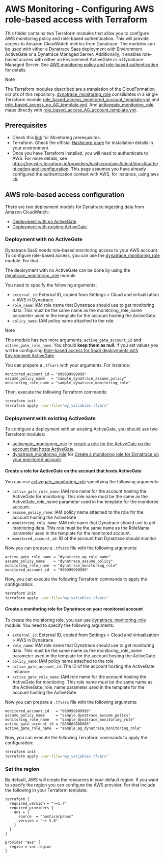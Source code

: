 # AWS Monitoring - Configuring AWS role-based access with Terraform

This folder contains two Terraform modules that allow you to configure AWS monitoring policy and role-based authentication. This will provide access to Amazon CloudWatch metrics from Dynatrace. The modules can be used with either a Dynatrace Saas deployment with Environment ActiveGate or a Dynatrace Managed Server. Additionally, it enables role-based access with either an Environment ActiveGate or a Dynatrace Managed Server.
See [AWS monitoring policy and role-based authentication](https://docs.dynatrace.com/docs/setup-and-configuration/setup-on-cloud-platforms/amazon-web-services/amazon-web-services-integrations/cloudwatch-metrics#aws-policy-and-authentication) for details.

>[!NOTE] 
The Terraform modules described are a translation of the CloudFormation scripts of this repository. [dynatrace_monitoring_role](./activegate_monitoring_role/) consilidates in a single Terraform module [role_based_access_monitored_account_template.yml](/aws/role-based-access/role_based_access_monitored_account_template.yml) and [role_based_access_no_AG_template.yml](/aws/role-based-access/role_based_access_no_AG_template.yml). And [activegate_monitoring_role](./activegate_monitoring_role/) maps directly with [role_based_access_AG_account_template.yml](/aws/role-based-access/role_based_access_AG_account_template.yml).


## Prerequisites

* Check this [link](https://docs.dynatrace.com/docs/setup-and-configuration/setup-on-cloud-platforms/amazon-web-services/amazon-web-services-integrations/cloudwatch-metrics#monitoring-prerequisites) for Monitoring prerequisites.
* Terraform. Check the official [Hashicorp page](https://developer.hashicorp.com/terraform/install) for installation details in your environment.
* Once you have Terraform installed, you will need to authenticate to AWS. For more details, see https://registry.terraform.io/providers/hashicorp/aws/latest/docs#authentication-and-configuration. This page assumes you have already configured the authentication context with AWS, for instance, using aws cli.

## AWS role-based access configuration

There are two deployment models for Dynatrace ingesting data from Amazon CloudWatch:
* [Deployment with no ActiveGate](#deployment-with-no-activegate).
* [Deployment with existing ActiveGate](#deployment-with-existing-activegate).

### Deployment with no ActiveGate
Dynatrace SaaS needs role-based monitoring access to your AWS account. To configure role-based access, you can use the [dynatrace_monitoring_role](./activegate_monitoring_role/) module. For that

The deployment with no ActiveGate can be done by using the [dynatrace_monitoring_role](./activegate_monitoring_role/) module.

You need to specify the following arguments:

* `external_id`: External ID, copied from Settings > Cloud and virtualization > AWS in Dynatrace
* `role_name`: IAM role name that Dynatrace should use to get monitoring data. This must be the same name as the monitoring_role_name parameter used in the template for the account hosting the ActiveGate.
* `policy_name`: IAM policy name attached to the role

> [!NOTE]
> This module has two more arguments, `active_gate_account_id` and `active_gate_role_name`. You should **keep them as null**. If you set values you will be configuring [Role-based access for SaaS deployments with Environment ActiveGate](#Role-based-access-for-SaaS-deployments-with-Environment-ActiveGate)

You can prepare a `.tfvars` with your arguments. For instance:
```hcl
monitored_account_id = "999999999999"
assume_policy_name   = "sample_dynatrace_assume_policy"
monitoring_role_name = "sample_dynatrace_monitoring_role"
```

Then, execute the following Terraform commands:
```bash
terraform init
terraform apply -var-file="my_variables.tfvars"
```

### Deployment with existing ActiveGate
To configure a deployment with an existing ActiveGate, you should use two Terraform modules:

* [activegate_monitoring_role](./activegate_monitoring_role/) to [create a role for the ActiveGate on the account that hosts ActiveGate](#create-a-role-for-activegate-on-the-account-that-hosts-activegate).
* [dynatrace_monitoring_role](./dynatrace_monitoring_role/) for [Create a monitoring role for Dynatrace on your monitored account](#create-a-monitoring-role-for-dynatrace-on-your-monitored-account).

#### Create a role for ActiveGate on the account that hosts ActiveGate

You can use [activegate_monitoring_role](./activegate_monitoring_role/) specifying the following arguments:
* `active_gate_role_name`: IAM role name for the account hosting the ActiveGate for monitoring. This role name must be the same as the ActiveGate_role_name parameter used in the template for the monitored account.
* `assume_policy_name`:  IAM policy name attached to the role for the account hosting the ActiveGate
* `monitoring_role_name`: IAM role name that Dynatrace should use to get monitoring data. This role must be the same name as the RoleName parameter used in the template for the monitored account.
* `monitored_account_id`: ID of the account that Dynatrace should monitor

Now you can prepare a `.tfvars` file with the following arguments:

```hcl
active_gate_role_name = "dynatrace_ag_role_name"
assume_policy_name    = "dynatrace_assume_policy"
monitoring_role_name  = "dynatrace_monitoring_role"
monitored_account_id  = "999999999999"
```

Now, you can execute the following Terraform commands to apply the configuration:
```bash
terraform init
terraform apply -var-file="my_variables.tfvars"
```

#### Create a monitoring role for Dynatrace on your monitored account

To create the monitoring role, you can use [dynatrace_monitoring_role](./dynatrace_monitoring_role/) module. You need to specify the following arguments:

* `external_id`: External ID, copied from Settings > Cloud and virtualization > AWS in Dynatrace
* `role_name`: IAM role name that Dynatrace should use to get monitoring data. This must be the same name as the monitoring_role_name parameter used in the template for the account hosting the ActiveGate.
* `policy_name`: IAM policy name attached to the role
* `active_gate_account_id`: The ID of the account hosting the ActiveGate instance
* `active_gate_role_name`: IAM role name for the account hosting the ActiveGate for monitoring. This role name must be the same name as the ActiveGate_role_name parameter used in the template for the account hosting the ActiveGate.

Now you can prepare a `.tfvars` file with the following arguments:
```hcl
monitored_account_id   = "999999999999"
assume_policy_name     = "sample_dynatrace_assume_policy"
monitoring_role_name   = "sample_dynatrace_monitoring_role"
active_gate_account_id = "888888888888"
active_gate_role_name  = "sample_ag_dynatrace_monitoring_role"
```

Now, you can execute the following Terraform commands to apply the configuration:
```bash
terraform init
terraform apply -var-file="my_variables.tfvars"
```

### Set the region

By default, AWS will create the resources in your default region. If you want to specify the region you can configure the AWS provider. For that include the following in your Terraform template:
```hcl
terraform {
  required_version = ">=1.7"
  required_providers {
    aws = {
      source  = "hashicorp/aws"
      version = "~> 5.0"
    }
  }
}

provider "aws" {
  region = var.region
}
```